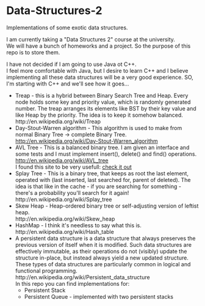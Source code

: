 # Data-Structures-2
Implementations of some exotic data structures.

I am currently taking a "Data Structures 2" course at the university.<br/>
We will have a bunch of homeworks and a project. So the purpose of this repo is to store them. <br/>

I have not decided if I am going to use Java ot C++.<br/>
I feel more comfortable with Java, but I desire to learn C++ and I believe implementing all these data structures will be a very good experience. SO, I'm starting with C++ and we'll see how it goes...


<ul>
<li>
Treap - this is a hybrid between Binary Search Tree and Heap. Every node holds some key and priority value, which is randomly generated number. The treap arranges its elements like BST by their key value and like Heap by the priority. The idea is to keep it somehow balanced.
<br/>http://en.wikipedia.org/wiki/Treap
</li>
<li>
Day-Stout-Warren algorithm - This algorithm is used to make from normal Binary Tree -> complete Binary Tree.<br/>
<a href="http://en.wikipedia.org/wiki/Day%E2%80%93Stout%E2%80%93Warren_algorithm">http://en.wikipedia.org/wiki/Day-Stout-Warren_algorithm</a>
</li>
<li>
AVL Tree - This is a balanced binary tree. I am given an interface and some tests and I must implement insert(), delete() and find() operations. <br/>
<a href="http://en.wikipedia.org/wiki/AVL_tree">http://en.wikipedia.org/wiki/AVL_tree</a><br/>
I found this site to be very usefull: <a href="https://www.cs.usfca.edu/~galles/visualization/AVLtree.html">check it out</a>
</li>
<li>
Splay Tree - This is a binary tree, that keeps as root the last element, operated with (last inserted, last searched for, parent of deleted). The idea is that like in the cache - if you are searching for something - there's a probability you'll search for it again!<br/>
http://en.wikipedia.org/wiki/Splay_tree
</li>
<li>
Skew Heap - Heap-ordered binary tree or self-adjusting version of leftist heap.<br/>
http://en.wikipedia.org/wiki/Skew_heap
</li>
<li>
HashMap - I think it's needless to say what this is.</br>
http://en.wikipedia.org/wiki/Hash_table
</li>
<li>
A persistent data structure is a data structure that always preserves the previous version of itself when it is modified. Such data structures are effectively immutable, as their operations do not (visibly) update the structure in-place, but instead always yield a new updated structure. These types of data structures are particularly common in logical and functional programming.<br/>
http://en.wikipedia.org/wiki/Persistent_data_structure </br>
In this repo you can find implementations for:
<ul>
<li>
Persistent Stack
</li>
<li>
Persistent Queue - implemented with two persistent stacks
</li>
</ul>
</li>

</ul>
